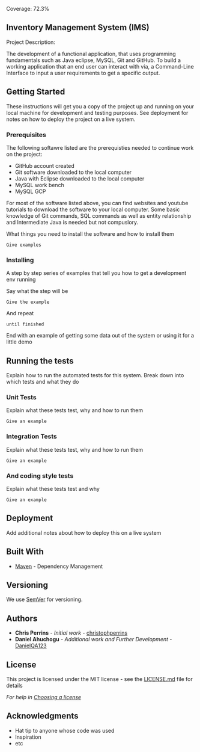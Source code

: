 Coverage: 72.3%

## Inventory Management System (IMS)

Project Description:

The development of a functional application, that uses programming fundamentals such as Java eclipse, MySQL, Git and GitHub. To build a working application that an end user can interact with via,
a Command-Line Interface to input a user requirements to get a specific output.

## Getting Started

These instructions will get you a copy of the project up and running on your local machine for development and testing purposes. See deployment for notes on how to deploy the project on a live system.

### Prerequisites

The following softawre listed are the prerequisties needed to continue work on the project: 

* GitHub account created 
* Git software downloaded to the local computer
* Java with Eclipse downloaded to the local computer
* MySQL work bench
* MySQL GCP

For most of the software listed above, you can find websites and youtube tutorials to download the software to your local computer. 
Some basic knowledge of Git commands, SQL commands as well as entity relationship and Intermediate Java is needed but not compuslory.  

What things you need to install the software and how to install them

```
Give examples
```

### Installing

A step by step series of examples that tell you how to get a development env running

Say what the step will be

```
Give the example
```

And repeat

```
until finished
```

End with an example of getting some data out of the system or using it for a little demo

## Running the tests

Explain how to run the automated tests for this system. Break down into which tests and what they do

### Unit Tests 

Explain what these tests test, why and how to run them

```
Give an example
```

### Integration Tests 
Explain what these tests test, why and how to run them

```
Give an example
```

### And coding style tests

Explain what these tests test and why

```
Give an example
```

## Deployment

Add additional notes about how to deploy this on a live system

## Built With

* [Maven](https://maven.apache.org/) - Dependency Management

## Versioning

We use [SemVer](http://semver.org/) for versioning.

## Authors

* **Chris Perrins** - *Initial work* - [christophperrins](https://github.com/christophperrins)
* **Daniel Ahuchogu** - *Additional work and Further Development* - [DanielQA123](https://github.com/DanielQA123/ims-demo.git)
## License

This project is licensed under the MIT license - see the [LICENSE.md](LICENSE.md) file for details 

*For help in [Choosing a license](https://choosealicense.com/)*

## Acknowledgments

* Hat tip to anyone whose code was used
* Inspiration
* etc
